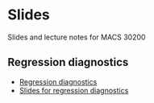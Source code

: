 # Slides

Slides and lecture notes for MACS 30200

## Regression diagnostics

* [Regression diagnostics](http://cfss.uchicago.edu/persp012_regression_diagnostics.html)
* [Slides for regression diagnostics](http://cfss.uchicago.edu/extras/persp_regression_diagnostics_slides.html)
